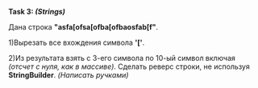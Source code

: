 <b>Task 3: <i>(Strings)</i></b>
<p>Дана строка <b>"asfa[ofsa[ofba[ofbaosfab[f"</b>.</p>

<p>1)Вырезать все вхождения символа <b>'['</b>.</p>
<p>2)Из результата взять с 3-его символа по 10-ый символ включая
 <i>(отсчет с нуля, как в массиве)</i>. Сделать реверс строки,
  не используя <b>StringBuilder</b>. <i>(Написать ручками)</i><p>